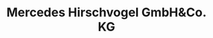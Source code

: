 ---
title: "Mercedes Hirschvogel GmbH&Co. KG"
url: /plattling/mercedes-hirschvogel-gmbhundco-kg/
shop: Autohaus
---